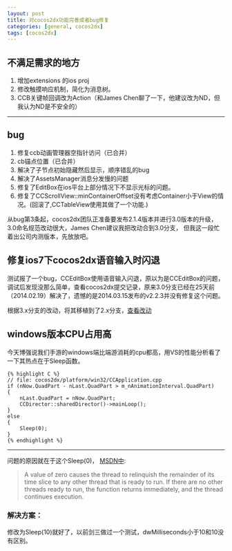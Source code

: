 ```yaml
---
layout: post
title: 对cocos2dx功能完善或者bug修复
categories: [general, cocos2dx]
tags: [cocos2dx]
---
```


## 不满足需求的地方 ##
1. 增加extensions 的ios proj
1. 修改触摸响应机制，简化为消息树。
1. CCB关键帧回调改为Action（和James Chen聊了一下，他建议改为ND，但我认为ND是不安全的）

----------

## bug ##
1. 修复ccb动画管理器空指针访问（已合并）
1. cb锚点位置（已合并）
1. 解决了子节点初始隐藏然后显示，顺序错乱的bug
1. 解决了AssetsManager消息分发慢的问题
1. 修复了EditBox在ios平台上部分情况下不显示光标的问题。
1. 修复了CCScrollView::minContainerOffset没有考虑Container小于View的情况。(回滚了,CCTableView使用其做了一个功能.)

从bug第3条起，cocos2dx团队正准备要发布2.1.4版本并进行3.0版本的升级，
3.0命名规范改动很大，James Chen建议我把改动合到3.0分支，
但我这一段忙着出公司内测版本，先放放吧。

## 修复ios7下cocos2dx语音输入时闪退 ##
测试报了一个bug，CCEditBox使用语音输入闪退，原以为是CCEditBox的问题，调试后发现没那么简单，查看cocos2dx提交记录，原来3.0分支已经在25天前（2014.02.19）解决了，遗憾的是2014.03.15发布的v2.2.3并没有修复这个问题。

根据3.x分支的改动，将其移植到了2.x分支，[查看改动](https://github.com/cocos2d/cocos2d-x/pull/5861/files)

## windows版本CPU占用高 ##
今天博强说我们手游的windows端比端游消耗的cpu都高，用VS的性能分析看了一下其热点在于Sleep函数。

    {% highlight C %}
    // file: cocos2dx/platform/win32/CCApplication.cpp
    if (nNow.QuadPart - nLast.QuadPart > m_nAnimationInterval.QuadPart)
    {
        nLast.QuadPart = nNow.QuadPart;
        CCDirector::sharedDirector()->mainLoop();
    }
    else
    {
        Sleep(0); 
    }
    {% endhighlight %}

----------

问题的原因就在于这个Sleep(0)， [MSDN中](http://msdn.microsoft.com/en-us/library/windows/desktop/ms686298(v=vs.85).aspx):

> A value of zero causes the thread to relinquish the remainder of its
> time slice to any other thread that is ready to run. If there are no
> other threads ready to run, the function returns immediately, and the
> thread continues execution.

### 解决方案： ###
修改为Sleep(10)就好了，以前剑三做过一个测试，dwMilliseconds小于10和10没有区别。





